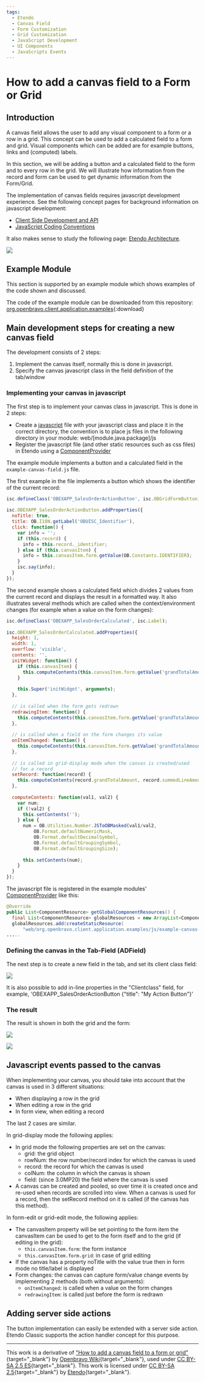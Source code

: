 ```yaml
---
tags:
  - Etendo
  - Canvas Field
  - Form Customization
  - Grid Customization
  - JavaScript Development
  - UI Components
  - JavaScripts Events
---
```


#  How to add a canvas field to a Form or Grid
  
##  Introduction

A canvas field allows the user to add any visual component to a form or a row in a
grid. This concept can be used to add a calculated field to a form and grid.
Visual components which can be added are for example buttons, links and
(computed) labels.

In this section, we will be adding a button and a calculated field to the form
and to every row in the grid. We will illustrate how information from
the record and form can be used to get dynamic information from the Form/Grid.

The implementation of canvas fields requires javascript development
experience. See the following concept pages for background information on
javascript development:

  * [Client Side Development and API](../concepts/Client_Side_Development_and_API.md)
  * [JavaScript Coding Conventions](../concepts/JavaScript_Coding_Conventions) 

It also makes sense to study the following page: [Etendo Architecture](../concepts/Etendo_Architecture).

![](/assets/developer-guide/etendo-classic/how-to-guides/How_to_add_a_canvas_field_to_a_Form_or_Grid-0.png)

##  Example Module

This section is supported by an example module which shows examples of the code
shown and discussed.

The code of the example module can be downloaded from this
repository: [org.openbravo.client.application.examples](../../../assets/developer-guide/etendo-classic/how-to-guides/com.etendoerp.client.application.examples.zip){:download}

##  Main development steps for creating a new canvas field

The development consists of 2 steps:

  1. Implement the canvas itself, normally this is done in javascript. 
  2. Specify the canvas javascript class in the field definition of the tab/window 

###  Implementing your canvas in javascript

The first step is to implement your canvas class in javascript. This is done in 2 steps:

  * Create a  [javascript](../concepts/Client_Side_Development_and_API#adding-javascript-to-etendo) file with your javascript class and place it in the correct directory, the convention is to place js files in the following directory in your module: web/[module.java.package]/js 
  * Register the javascript file (and other static resources such as css files) in Etendo using a [ComponentProvider](../concepts/Etendo_Architecture/#component-provider) 

The example module implements a button and a calculated field in the `example-canvas-field.js` file.

The first example in the file implements a button which shows the identifier of the current record:

    
```javascript    
isc.defineClass('OBEXAPP_SalesOrderActionButton', isc.OBGridFormButton);
 
isc.OBEXAPP_SalesOrderActionButton.addProperties({
  noTitle: true,
  title: OB.I18N.getLabel('OBUISC_Identifier'),
  click: function() {
    var info = '';
    if (this.record) {
      info = this.record._identifier;
    } else if (this.canvasItem) {
      info = this.canvasItem.form.getValue(OB.Constants.IDENTIFIER);
    }
    isc.say(info);
  }
});
```

The second example shows a calculated field which divides 2 values from the current record and displays the result in a formatted way. 
It also illustrates several methods which are called when the context/environment changes (for example when a value on the form changes):

    
```javascript      
isc.defineClass('OBEXAPP_SalesOrderCalculated', isc.Label);
 
isc.OBEXAPP_SalesOrderCalculated.addProperties({
  height: 1,
  width: 1,
  overflow: 'visible',
  contents: '',
  initWidget: function() {
    if (this.canvasItem) {
      this.computeContents(this.canvasItem.form.getValue('grandTotalAmount'), this.canvasItem.form.getValue('summedLineAmount'));
    }
 
    this.Super('initWidget', arguments);
  },
  
  // is called when the form gets redrawn
  redrawingItem: function() {
    this.computeContents(this.canvasItem.form.getValue('grandTotalAmount'), this.canvasItem.form.getValue('summedLineAmount'));
  },
  
  // is called when a field on the form changes its value
  onItemChanged: function() {
    this.computeContents(this.canvasItem.form.getValue('grandTotalAmount'), this.canvasItem.form.getValue('summedLineAmount'));
  },
  
  // is called in grid-display mode when the canvas is created/used
  // for a record
  setRecord: function(record) {
    this.computeContents(record.grandTotalAmount, record.summedLineAmount);
  },
  
  computeContents: function(val1, val2) {
    var num;
    if (!val2) {
      this.setContents('');
    } else {
      num = OB.Utilities.Number.JSToOBMasked(val1/val2, 
          OB.Format.defaultNumericMask,
          OB.Format.defaultDecimalSymbol,
          OB.Format.defaultGroupingSymbol,
          OB.Format.defaultGroupingSize);
      
      this.setContents(num);
    }
  }
});
```

The javascript file is registered in the example modules' [ComponentProvider](../concepts/Etendo_Architecture/#component-provider) like this:

    
```java  
@Override
public List<ComponentResource> getGlobalComponentResources() {
  final List<ComponentResource> globalResources = new ArrayList<ComponentResource>();
  globalResources.add(createStaticResource(
      "web/org.openbravo.client.application.examples/js/example-canvas-field.js", false));
.....
```

###  Defining the canvas in the Tab-Field (ADField)

The next step is to create a new field in the tab, and set its client class
field:  

![](/assets/developer-guide/etendo-classic/how-to-guides/How_to_add_a_canvas_field_to_a_Form_or_Grid-1.png)

It is also possible to add in-line properties in the "Clientclass" field, for example, 'OBEXAPP_SalesOrderActionButton {"title":
"My Action Button"}'

###  The result

The result is shown in both the grid and the form:

![](/assets/developer-guide/etendo-classic/how-to-guides/How_to_add_a_canvas_field_to_a_Form_or_Grid-2.png)

![](/assets/developer-guide/etendo-classic/how-to-guides/How_to_add_a_canvas_field_to_a_Form_or_Grid-3.png)

##  Javascript events passed to the canvas

When implementing your canvas, you should take into account that the canvas is
used in 3 different situations:

  * When displaying a row in the grid 
  * When editing a row in the grid 
  * In form view, when editing a record 

The last 2 cases are similar.

In grid-display mode the following applies:

  * In grid mode the following properties are set on the canvas: 
    * grid: the grid object 
    * rowNum: the row number/record index for which the canvas is used 
    * record: the record for which the canvas is used 
    * colNum: the column in which the canvas is shown 
    * field: (since 3.0MP20) the field where the canvas is used 
  * A canvas can be created and pooled, so over time it is created once and re-used when records are scrolled into view. 
  When a canvas is used for a record, then the setRecord method on it is called (if the canvas has this method). 

In form-edit or grid-edit mode, the following applies:

  * The canvasItem property will be set pointing to the form item the canvasItem can be used to get to the form itself and to the grid (if editing in the grid): 
    * `this.canvasItem.form`: the form instance 
    * `this.canvasItem.form.grid`: in case of grid editing 
  * If the canvas has a property noTitle with the value true then in form mode no title/label is displayed 
  * Form changes: the canvas can capture form/value change events by implementing 2 methods (both without arguments): 
    * `onItemChanged`: is called when a value on the form changes 
    * `redrawingItem`: is called just before the form is redrawn 

##  Adding server side actions

The button implementation can easily be extended with a server side action. Etendo Classic supports the action handler concept for this purpose.

---

This work is a derivative of ["How to add a canvas field to a form or grid"](http://wiki.openbravo.com/wiki/How_to_add_a_canvas_field_to_a_Form_or_Grid){target="\_blank"} by [Openbravo Wiki](http://wiki.openbravo.com/wiki/Welcome_to_Openbravo){target="\_blank"}, used under [CC BY-SA 2.5 ES](https://creativecommons.org/licenses/by-sa/2.5/es/){target="\_blank"}. This work is licensed under [CC BY-SA 2.5](https://creativecommons.org/licenses/by-sa/2.5/){target="\_blank"} by [Etendo](https://etendo.software){target="\_blank"}. 
